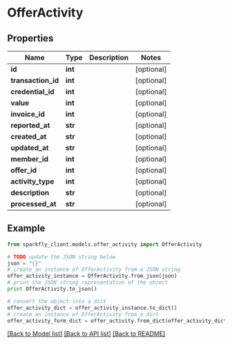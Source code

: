 # OfferActivity


## Properties
Name | Type | Description | Notes
------------ | ------------- | ------------- | -------------
**id** | **int** |  | [optional] 
**transaction_id** | **int** |  | [optional] 
**credential_id** | **int** |  | [optional] 
**value** | **int** |  | [optional] 
**invoice_id** | **int** |  | [optional] 
**reported_at** | **str** |  | [optional] 
**created_at** | **str** |  | [optional] 
**updated_at** | **str** |  | [optional] 
**member_id** | **int** |  | [optional] 
**offer_id** | **int** |  | [optional] 
**activity_type** | **int** |  | [optional] 
**description** | **str** |  | [optional] 
**processed_at** | **str** |  | [optional] 

## Example

```python
from sparkfly_client.models.offer_activity import OfferActivity

# TODO update the JSON string below
json = "{}"
# create an instance of OfferActivity from a JSON string
offer_activity_instance = OfferActivity.from_json(json)
# print the JSON string representation of the object
print OfferActivity.to_json()

# convert the object into a dict
offer_activity_dict = offer_activity_instance.to_dict()
# create an instance of OfferActivity from a dict
offer_activity_form_dict = offer_activity.from_dict(offer_activity_dict)
```
[[Back to Model list]](../README.md#documentation-for-models) [[Back to API list]](../README.md#documentation-for-api-endpoints) [[Back to README]](../README.md)


